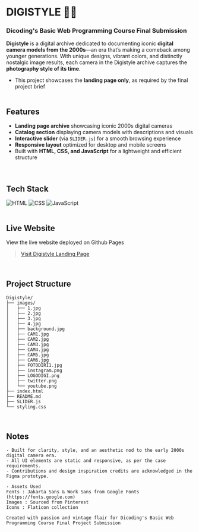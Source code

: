 # DIGISTYLE 📸💗
### Dicoding's Basic Web Programming Course Final Submission

**Digistyle** is a digital archive dedicated to documenting iconic **digital camera models from the 2000s**—an era that’s making a comeback among younger generations. With unique designs, vibrant colors, and distinctly nostalgic image results, each camera in the Digistyle archive captures the **photography style of its time**.
- This project showcases the **landing page only**, as required by the final project brief
<br><br>

## Features
- **Landing page archive** showcasing iconic 2000s digital cameras  
- **Catalog section** displaying camera models with descriptions and visuals  
- **Interactive slider** (via `SLIDER.js`) for a smooth browsing experience  
- **Responsive layout** optimized for desktop and mobile screens  
- Built with **HTML, CSS, and JavaScript** for a lightweight and efficient structure  
<br><br>

## Tech Stack
![HTML](https://img.shields.io/badge/HTML-%23E34F26.svg?logo=html5&logoColor=white)
![CSS](https://img.shields.io/badge/CSS-1572B6?logo=css3&logoColor=fff)
![JavaScript](https://img.shields.io/badge/JavaScript-F7DF1E?logo=javascript&logoColor=000)
<br><br>

## Live Website
View the live website deployed on Github Pages
> [Visit Digistyle Landing Page](https://olynsn15.github.io/Digistyle/)
<br>

## Project Structure
```
Digistyle/
├── images/
│   ├── 1.jpg
│   ├── 2.jpg
│   ├── 3.jpg
│   ├── 4.jpg
│   ├── background.jpg
│   ├── CAM1.jpg
│   ├── CAM2.jpg
│   ├── CAM3.jpg
│   ├── CAM4.jpg
│   ├── CAM5.jpg
│   ├── CAM6.jpg
│   ├── FOTODIRI1.jpg
│   ├── instagram.png
│   ├── LOGODIGI.png
│   ├── twitter.png
│   └── youtube.png
├── index.html
├── README.md
├── SLIDER.js
└── styling.css
```
<br>

## Notes
```
- Built for clarity, style, and an aesthetic nod to the early 2000s digital camera era.  
- All UI elements are static and responsive, as per the case requirements.  
- Contributions and design inspiration credits are acknowledged in the Figma prototype.

- Assets Used
Fonts : Jakarta Sans & Work Sans from Google Fonts (https://fonts.google.com)  
Images : Sourced from Pinterest  
Icons : Flaticon collection

Created with passion and vintage flair for Dicoding's Basic Web Programming Course Final Project Submission
```
<br><br>
